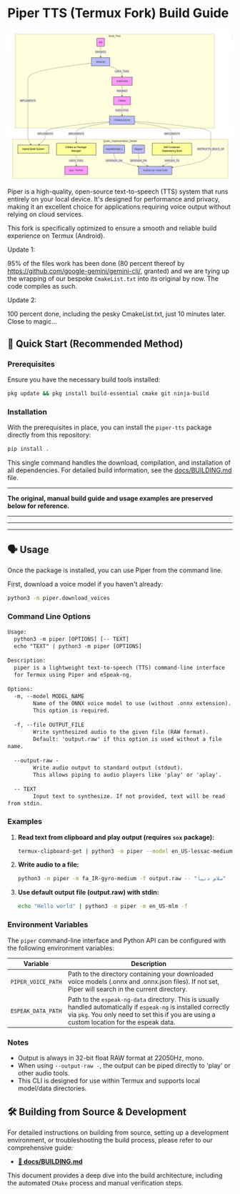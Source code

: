 # Piper TTS (Termux Fork) Build Guide

![Build Architecture](Architecture_materials/Mermaid%20Piper%2002.png)

Piper is a high-quality, open-source text-to-speech (TTS) system that runs entirely on your local device. It's designed for performance and privacy, making it an excellent choice for applications requiring voice output without relying on cloud services.

This fork is specifically optimized to ensure a smooth and reliable build experience on Termux (Android).

Update 1: 

95% of the files work has been done (80 percent thereof by https://github.com/google-gemini/gemini-cli/, granted) and we are tying up the wrapping of our bespoke `CmakeList.txt` into its original by now. The code compiles as such. 

Update 2: 

100 percent done, including the pesky CmakeList.txt, just 10 minutes later. Close to magic... 


## 🚀 Quick Start (Recommended Method)

### Prerequisites

Ensure you have the necessary build tools installed:

```bash
pkg update && pkg install build-essential cmake git ninja-build
```

### Installation

With the prerequisites in place, you can install the `piper-tts` package directly from this repository:

```bash
pip install .
```

This single command handles the download, compilation, and installation of all dependencies. For detailed build information, see the [docs/BUILDING.md](docs/BUILDING.md) file.

---

**The original, manual build guide and usage examples are preserved below for reference.**

---






---






---



## 🗣️ Usage

Once the package is installed, you can use Piper from the command line.

First, download a voice model if you haven't already:
```bash
python3 -m piper.download_voices
```

### Command Line Options

```
Usage:
  python3 -m piper [OPTIONS] [-- TEXT]
  echo "TEXT" | python3 -m piper [OPTIONS]

Description:
  piper is a lightweight text-to-speech (TTS) command-line interface
  for Termux using Piper and eSpeak-ng.

Options:
  -m, --model MODEL_NAME
        Name of the ONNX voice model to use (without .onnx extension).
        This option is required.

  -f, --file OUTPUT_FILE
        Write synthesized audio to the given file (RAW format).
        Default: 'output.raw' if this option is used without a file name.

  --output-raw -
        Write audio output to standard output (stdout).
        This allows piping to audio players like 'play' or 'aplay'.

  -- TEXT
        Input text to synthesize. If not provided, text will be read from stdin.
```

### Examples

1.  **Read text from clipboard and play output (requires `sox` package):**

    ```bash
    termux-clipboard-get | python3 -m piper --model en_US-lessac-medium --output-raw | play -t raw -r 22050 -e signed-integer -b 16 -c 1 -
    ```

2.  **Write audio to a file:**

    ```bash
    python3 -m piper -m fa_IR-gyro-medium -f output.raw -- "سلام دنیا"
    ```

3.  **Use default output file (output.raw) with stdin:**

    ```bash
    echo "Hello world" | python3 -m piper -m en_US-mlm -f
    ```

### Environment Variables

The `piper` command-line interface and Python API can be configured with the following environment variables:

| Variable | Description |
|---|---|
| `PIPER_VOICE_PATH` | Path to the directory containing your downloaded voice models (.onnx and .onnx.json files). If not set, Piper will search in the current directory. |
| `ESPEAK_DATA_PATH` | Path to the `espeak-ng-data` directory. This is usually handled automatically if `espeak-ng` is installed correctly via `pkg`. You only need to set this if you are using a custom location for the espeak data. |

### Notes

- Output is always in 32-bit float RAW format at 22050Hz, mono.
- When using `--output-raw -`, the output can be piped directly to 'play' or other audio tools.
- This CLI is designed for use within Termux and supports local model/data directories.

## 🛠️ Building from Source & Development

For detailed instructions on building from source, setting up a development environment, or troubleshooting the build process, please refer to our comprehensive guide:

*   **[📄 docs/BUILDING.md](docs/BUILDING.md)**

This document provides a deep dive into the build architecture, including the automated `CMake` process and manual verification steps.
 
